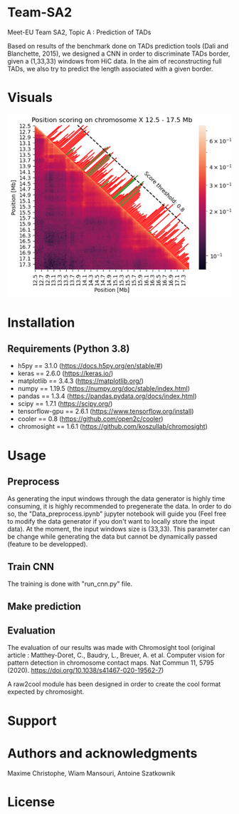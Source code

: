 # Team-SA2

Meet-EU Team SA2, Topic A : Prediction of TADs

Based on results of the benchmark done on TADs prediction tools (Dali and Blanchette, 2015), we designed a CNN in order to discriminate TADs border, given a (1,33,33) windows from HiC data. In the aim of reconstructing full TADs, we also try to predict the length associated with a given border.

# Visuals
![Position scoring on chromosome X 12.5-17.5 kb](/Visuals/pos_score_meeteu_X.png)



# Installation

## Requirements (Python 3.8)
* h5py           == 3.1.0  (https://docs.h5py.org/en/stable/#)
* keras          == 2.6.0  (https://keras.io/)
* matplotlib     == 3.4.3  (https://matplotlib.org/)
* numpy          == 1.19.5 (https://numpy.org/doc/stable/index.html)
* pandas         == 1.3.4  (https://pandas.pydata.org/docs/index.html)
* scipy          == 1.7.1  (https://scipy.org/)
* tensorflow-gpu == 2.6.1  (https://www.tensorflow.org/install)
* cooler         == 0.8    (https://github.com/open2c/cooler)
* chromosight    == 1.6.1  (https://github.com/koszullab/chromosight)


# Usage
## Preprocess
As generating the input windows through the data generator is highly time consuming, it is highly recommended to pregenerate the data. In order to do so, the "Data_preprocess.ipynb" jupyter notebook will guide you (Feel free to modify the data generator if you don't want to locally store the input data). At the moment, the input windows size is (33,33). This parameter can be change while generating the data but cannot be dynamically passed (feature to be developped).
## Train CNN

The training is done with "run_cnn.py" file.
## Make prediction

## Evaluation

The evaluation of our results was made with Chromosight tool (original article : Matthey-Doret, C., Baudry, L., Breuer, A. et al. Computer vision for pattern detection in chromosome contact maps. Nat Commun 11, 5795 (2020). https://doi.org/10.1038/s41467-020-19562-7) 

A  raw2cool module has been designed in order to create the cool format expected by chromosight.

# Support

# Authors and acknowledgments
Maxime Christophe, Wiam Mansouri, Antoine Szatkownik

# License


